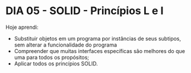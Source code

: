 # DIA 05 - SOLID - Princípios L e I

Hoje aprendi:

- Substituir objetos em um programa por instâncias de seus subtipos, sem alterar a funcionalidade do programa
- Compreender que muitas interfaces específicas são melhores do que uma para todos os propósitos;
- Aplicar todos os princípios SOLID.
